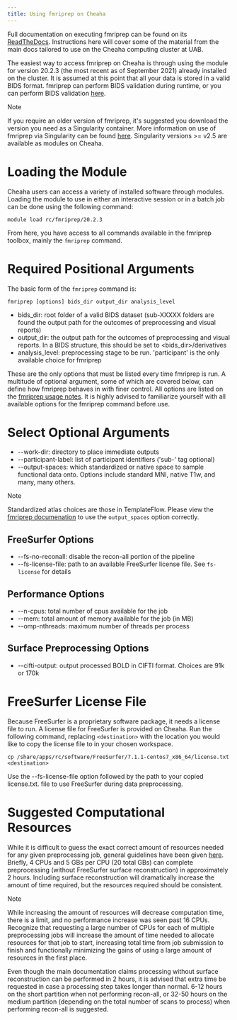 ```yaml
---
title: Using fmriprep on Cheaha
---
```


Full documentation on executing fmriprep can be found on its
[ReadTheDocs](https://fmriprep.org/en/stable/usage.html). Instructions
here will cover some of the material from the main docs tailored to use
on the Cheaha computing cluster at UAB.

The easiest way to access fmriprep on Cheaha is through using the module
for version 20.2.3 (the most recent as of September 2021) already
installed on the cluster. It is assumed at this point that all your data
is stored in a valid BIDS format. fmriprep can perform BIDS validation
during runtime, or you can perform BIDS validation
[here](https://bids-standard.github.io/bids-validator/).

<div class="note">

<div class="title">

Note

</div>

If you require an older version of fmriprep, it's suggested you download
the version you need as a Singularity container. More information on use
of fmriprep via Singularity can be found
[here](https://fmriprep.org/en/20.2.2/singularity.html). Singularity
versions \>= v2.5 are available as modules on Cheaha.

</div>

# Loading the Module

Cheaha users can access a variety of installed software through modules.
Loading the module to use in either an interactive session or in a batch
job can be done using the following command:

``` 
module load rc/fmriprep/20.2.3
```

From here, you have access to all commands available in the fmriprep
toolbox, mainly the `fmriprep` command.

# Required Positional Arguments

The basic form of the `fmriprep` command is:

``` 
fmriprep [options] bids_dir output_dir analysis_level
```

-   bids_dir: root folder of a valid BIDS dataset (sub-XXXXX folders are
    found the output path for the outcomes of preprocessing and visual
    reports)
-   output_dir: the output path for the outcomes of preprocessing and
    visual reports. In a BIDS structure, this should be set to
    \<bids_dir>/derivatives
-   analysis_level: preprocessing stage to be run. 'participant' is the
    only available choice for fmriprep

These are the only options that must be listed every time fmriprep is
run. A multitude of optional argument, some of which are covered below,
can define how fmriprep behaves in with finer control. All options are
listed on the [fmriprep usage
notes](https://fmriprep.org/en/stable/usage.html). It is highly advised
to familiarize yourself with all available options for the fmriprep
command before use.

# Select Optional Arguments

-   --work-dir: directory to place immediate outputs
-   --participant-label: list of participant identifiers ('sub-' tag
    optional)
-   --output-spaces: which standardized or native space to sample
    functional data onto. Options include standard MNI, native T1w, and
    many, many others.

<div class="note">

<div class="title">

Note

</div>

Standardized atlas choices are those in TemplateFlow. Please view the
[fmriprep
documenation](https://fmriprep.org/en/stable/spaces.html?highlight=templateflow#templateflow)
to use the `output_spaces` option correctly.

</div>

## FreeSurfer Options

-   --fs-no-reconall: disable the recon-all portion of the pipeline
-   --fs-license-file: path to an available FreeSurfer license file. See
    `fs-license` for details

## Performance Options

-   --n-cpus: total number of cpus available for the job
-   --mem: total amount of memory available for the job (in MB)
-   --omp-nthreads: maximum number of threads per process

## Surface Preprocessing Options

-   --cifti-output: output processed BOLD in CIFTI format. Choices are
    91k or 170k

# FreeSurfer License File

Because FreeSurfer is a proprietary software package, it needs a license
file to run. A license file for FreeSurfer is provided on Cheaha. Run
the following command, replacing `<destination>` with the location you
would like to copy the license file to in your chosen workspace.

``` 
cp /share/apps/rc/software/FreeSurfer/7.1.1-centos7_x86_64/license.txt
<destination>
```

Use the --fs-license-file option followed by the path to your copied
license.txt. file to use FreeSurfer during data preprocessing.

# Suggested Computational Resources

While it is difficult to guess the exact correct amount of resources
needed for any given preprocessing job, general guidelines have been
given
[here](https://fmriprep.org/en/stable/faq.html#how-much-cpu-time-and-ram-should-i-allocate-for-a-typical-fmriprep-run).
Briefly, 4 CPUs and 5 GBs per CPU (20 total GBs) can complete
preprocessing (without FreeSurfer surface reconstruction) in
approximately 2 hours. Including surface reconstruction will
dramatically increase the amount of time required, but the resources
required should be consistent.

<div class="note">

<div class="title">

Note

</div>

While increasing the amount of resources will decrease computation time,
there is a limit, and no performance increase was seen past 16 CPUs.
Recognize that requesting a large number of CPUs for each of multiple
preprocessing jobs will increase the amount of time needed to allocate
resources for that job to start, increasing total time from job
submission to finish and functionally minimizing the gains of using a
large amount of resources in the first place.

</div>

Even though the main documentation claims processing without surface
reconstruction can be performed in 2 hours, it is advised that extra
time be requested in case a processing step takes longer than normal.
6-12 hours on the short partition when not performing recon-all, or
32-50 hours on the medium partition (depending on the total number of
scans to process) when performing recon-all is suggested.
